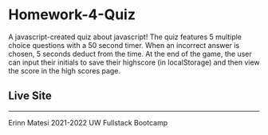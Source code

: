 # Homework-4-Quiz

A javascript-created quiz about javascript!
The quiz features 5 multiple choice questions with a 50 second timer. When an incorrect answer is chosen, 5 seconds deduct from the time. 
At the end of the game, the user can input their initials to save their highscore (in localStorage) and then view the score in the high scores page.

## Live Site


---
Erinn Matesi 2021-2022 UW Fullstack Bootcamp